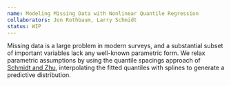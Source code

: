 ```yaml
---
name: Modeling Missing Data with Nonlinear Quantile Regression
collaborators: Jon Rothbaum, Larry Schmidt
status: WIP
---
```


Missing data is a large problem in modern surveys, and a substantial subset of important variables lack any well-known parametric form. We relax parametric assumptions by using the quantile spacings approach of [Schmidt and Zhu](https://papers.ssrn.com/sol3/papers.cfm?abstract_id=2220901), interpolating the fitted quantiles with splines to generate a predictive distribution.
